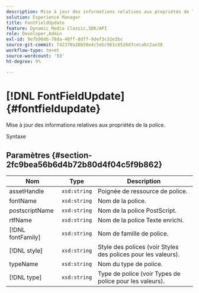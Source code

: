 ```yaml
---
description: Mise à jour des informations relatives aux propriétés de la police.
solution: Experience Manager
title: FontFieldUpdate
feature: Dynamic Media Classic,SDK/API
role: Developer,Admin
exl-id: 9e7b90d6-78da-48ff-8dff-9def3c32e3bc
source-git-commit: f42378a20b58e4c5ebc961c6526d7cecabc2ae38
workflow-type: tm+mt
source-wordcount: '53'
ht-degree: 9%

---
```


# [!DNL FontFieldUpdate]{#fontfieldupdate}

Mise à jour des informations relatives aux propriétés de la police.

Syntaxe

## Paramètres {#section-2fc9bea56b6d4b72b80d4f04c5f9b862}

| Nom | Type | Description |
|---|---|---|
| assetHandle | `xsd:string` | Poignée de ressource de police. |
| fontName | `xsd:string` | Nom de la police. |
| postscriptName | `xsd:string` | Nom de la police PostScript. |
| rtfName | `xsd:string` | Nom de la police Texte enrichi. |
| [!DNL fontFamily] | `xsd:string` | Nom de famille de police. |
| [!DNL style] | `xsd:string` | Style des polices (voir Styles des polices pour les valeurs). |
| typeName | `xsd:string` | Nom du type de police. |
| [!DNL type] | `xsd:string` | Type de police (voir Types de police pour les valeurs). |
